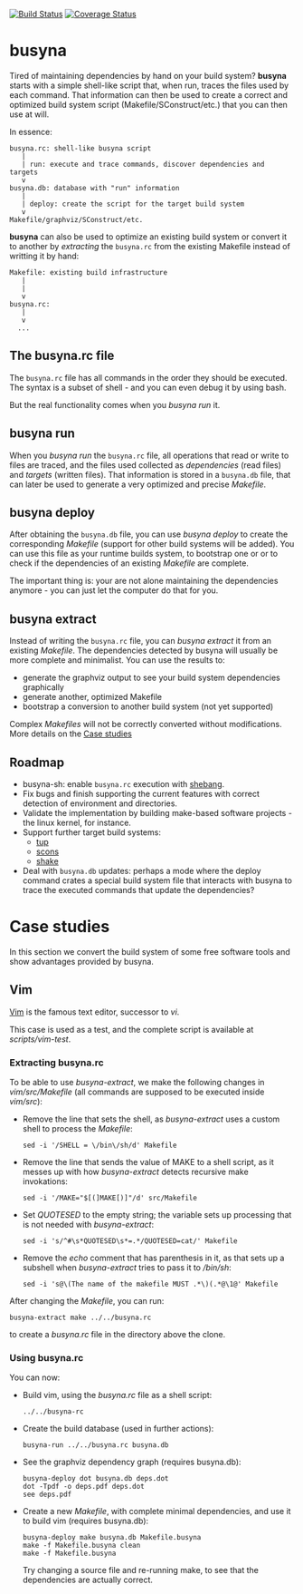 [![Build Status](https://travis-ci.org/lpenz/busyna.png?branch=master)](https://travis-ci.org/lpenz/busyna)
[![Coverage Status](https://coveralls.io/repos/lpenz/busyna/badge.png?branch=master)](https://coveralls.io/r/lpenz/busyna?branch=master)


# busyna

Tired of maintaining dependencies by hand on your build system? **busyna**
starts with a simple shell-like script that, when run, traces the files used by
each command. That information can then be used to create a correct and
optimized build system script (Makefile/SConstruct/etc.) that you can then use
at will.

In essence:
```
busyna.rc: shell-like busyna script
   |
   | run: execute and trace commands, discover dependencies and targets
   v
busyna.db: database with "run" information
   |
   | deploy: create the script for the target build system
   v
Makefile/graphviz/SConstruct/etc.
```

**busyna** can also be used to optimize an existing build system or convert it
to another by *extracting* the `busyna.rc` from the existing Makefile instead
of writting it by hand:
```
Makefile: existing build infrastructure
   |
   |
   v
busyna.rc:
   |
   v
  ...
```


## The busyna.rc file

The `busyna.rc` file has all commands in the order they should be executed. The
syntax is a subset of shell - and you can even debug it by using bash.

But the real functionality comes when you *busyna run* it.


## busyna run

When you *busyna run* the `busyna.rc` file, all operations that read or write
to files are traced, and the files used collected as *dependencies* (read
files) and *targets* (written files). That information is stored in
a `busyna.db` file, that can later be used to generate a very optimized and
precise *Makefile*.


## busyna deploy

After obtaining the `busyna.db` file, you can use *busyna deploy* to create
the corresponding *Makefile* (support for other build systems will be added).
You can use this file as your runtime builds system, to bootstrap one or or to
check if the dependencies of an existing *Makefile* are complete.

The important thing is: your are not alone maintaining the dependencies
anymore - you can just let the computer do that for you.


## busyna extract

Instead of writing the `busyna.rc` file, you can *busyna extract* it from an
existing *Makefile*. The dependencies detected by busyna will usually be more
complete and minimalist. You can use the results to:
- generate the graphviz output to see your build system dependencies graphically
- generate another, optimized Makefile
- bootstrap a conversion to another build system (not yet supported)

Complex *Makefiles* will not be correctly converted without modifications. More
details on the [Case studies](#case-studies)


## Roadmap

- busyna-sh: enable `busyna.rc` execution with
  [shebang](https://en.wikipedia.org/wiki/Shebang_(Unix)).
- Fix bugs and finish supporting the current features with correct detection
  of environment and directories.
- Validate the implementation by building make-based software projects - the
  linux kernel, for instance.
- Support further target build systems:
  - [tup](http://gittup.org/tup/)
  - [scons](http://www.scons.org/)
  - [shake](http://shakebuild.com/)
- Deal with `busyna.db` updates: perhaps a mode where the deploy command
 crates a special build system file that interacts with busyna to trace the
 executed commands that update the dependencies?


# Case studies

In this section we convert the build system of some free software tools and
show advantages provided by busyna.


## Vim

[Vim](http://www.vim.org) is the famous text editor, successor to *vi*.

This case is used as a test, and the complete script is available
at *scripts/vim-test*.


### Extracting busyna.rc

To be able to use *busyna-extract*, we make the following changes
in *vim/src/Makefile* (all commands are supposed to be executed inside *vim/src*):
- Remove the line that sets the shell, as *busyna-extract* uses a custom shell
  to process the *Makefile*:

  ```
  sed -i '/SHELL = \/bin\/sh/d' Makefile
  ```
- Remove the line that sends the value of MAKE to a shell script, as it messes
  up with how *busyna-extract* detects recursive make invokations:

  ```
  sed -i '/MAKE="$[(]MAKE[)]"/d' src/Makefile
  ```
- Set *QUOTESED* to the empty string; the variable sets up processing that is
  not needed with *busyna-extract*:

  ```
  sed -i 's/^#\s*QUOTESED\s*=.*/QUOTESED=cat/' Makefile
  ```
- Remove the *echo* comment that has parenthesis in it, as that sets up a subshell
  when *busyna-extract* tries to pass it to */bin/sh*:

  ```
  sed -i 's@\(The name of the makefile MUST .*\)(.*@\1@' Makefile
  ```

After changing the *Makefile*, you can run:
```shell
busyna-extract make ../../busyna.rc
```
to create a *busyna.rc* file in the directory above the clone.


### Using busyna.rc

You can now:
- Build vim, using the *busyna.rc* file as a shell script:

  ```shell
  ../../busyna-rc
  ```
- Create the build database (used in further actions):

  ```
  busyna-run ../../busyna.rc busyna.db
  ```
- See the graphviz dependency graph (requires busyna.db):

  ```
  busyna-deploy dot busyna.db deps.dot
  dot -Tpdf -o deps.pdf deps.dot
  see deps.pdf
  ```
- Create a new *Makefile*, with complete minimal dependencies, and use it to
  build vim (requires busyna.db):

  ```
  busyna-deploy make busyna.db Makefile.busyna
  make -f Makefile.busyna clean
  make -f Makefile.busyna
  ```
  Try changing a source file and re-running make, to see that the dependencies
  are actually correct.

